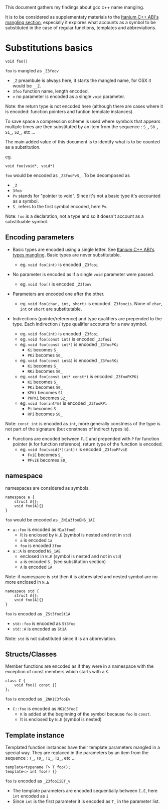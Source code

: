 This document gathers my findings about gcc c++ name mangling.

It is to be considered as supplementaty materials to the [Itanium C++ ABI's mangling section](https://mentorembedded.github.io/cxx-abi/abi.html#mangling), especially it explores what accounts as a symbol to be substituted in the case of regular functions, templates and abbreviations.

# Substitutions basics
```
void foo()
```
`foo` is mangled as `_Z3foov`
- `_Z` preambule is always here, it starts the mangled name, for OSX it would be `__Z`.
- `3foo` function name, length encoded.
- `v` no parameter is encoded as a single `void` parameter.

Note: the return type is not encoded here (although there are cases where it is encoded: function pointers and funtion template instances)

To save space a compression scheme is used where symbols that appears multiple times are then substituted by an item from the sequence : `S_`, `S0_`, `S1_`, `S2_`, etc ...

The main added value of this document is to identify what is to be counted as a substitution.

eg.
```
void foo(void*, void*)
```
`foo` would be encoded as `_Z3fooPvS_`. To be decomposed as 
- `_Z`
- `3foo`
- `Pv` stands for "pointer to void". Since it's not a basic type it's accounted as a symbol.
- `S_` refers to the first symbol encoded, here `Pv`.

Note: `foo` is a declaration, not a type and so it doesn't account as a substituable symbol.

## Encoding parameters

- Basic types are encoded using a single letter. See [Itanium C++ ABI's types mangling](https://mentorembedded.github.io/cxx-abi/abi.html#mangling-type). Basic types are never substitutable.
  - eg. `void foo(int)` is encoded `_Z3fooi`

- No parameter is encoded as if a single `void` parameter were passed.
  - eg. `void foo()` is encoded `_Z3foov`

- Parameters are encoded one after the other.
  - eg. `void foo(char, int, short)` is encoded `_Z3foocis`. None of `char`, `int` or `short` are substitutable.

- Indirections (pointer/reference) and type qualifiers are prepended to the type. Each indirection / type qualifier accounts for a new symbol.
  - eg. `void foo(int)` is encoded `_Z3fooi`
  - eg. `void foo(const int)` is encoded `_Z3fooi`
  - eg. `void foo(const int*)` is encoded `_Z3fooPKi`
    - `Ki` becomes `S_`
    - `PKi` becomes `S0_`
  - eg. `void foo(const int&)` is encoded `_Z3fooRKi`
    - `Ki` becomes `S_`
    - `RKi` becomes `S0_`
  - eg. `void foo(const int* const*)` is encoded `_Z3fooPKPKi`
    - `Ki` becomes `S_`
    - `PKi` becomes `S0_`
    - `KPKi` becomes `S1_`
    - `PKPKi` becomes `S2_`
  - eg. `void foo(int*&)` is encoded `_Z3fooRPi`
    - `Pi` becomes `S_`
    - `RPi` becomes `S0_`

Note: `const int` is encoded as `int`, more generally constness of the type is not part of the signature (but constness of indirect types is).

- Functions are encoded between `F`..`E` and prepended with `P` for function pointer (`R` for function reference), return type of the function is encoded.
  - eg. `void foo(void(*)(int))` is encoded `_Z3fooPFviE`
    - `FviE` becomes `S_`
    - `PFviE` becomes `S0_`

## namespace

namespaces are considered as symbols.

```
namespace a {
	struct A{};
	void foo(A){}
}
```
`foo` would be encoded as `_ZN1a3fooENS_1AE`
- `a::foo` is encoded as `N1a3fooE`
  - It is enclosed by `N`..`E` (symbol is nested and not in `std`)
  - `a` is encoded `1a`
  - `foo` is encoded `3foo`
- `a::A` is encoded `NS_1AE`
  - enclosed in `N`..`E` (symbol is nested and not in `std`)
  - `a` is encoded `S_` (see substitution section)
  - `A` is encoded `1A`

Note: if namespace is `std` then it is abbreviated and nested symbol are no more enclosed in `N`..`E`
```
namespace std {
	struct A{};
	void foo(A){}
}
```
`foo` is encoded as `_ZSt3fooSt1A`
 - `std::foo` is encoded as `St3foo`
 - `std::A` is encoded as `St1A`

Note: `std` is not substituted since it is an abbreviation.

## Structs/Classes

Member functions are encoded as if they were in a namespace with the exception of const members which starts with a `K`.

```
class C {
	void foo() const {}
};
```
`foo` is encoded as `_ZNK1C3fooEv`
 - `C::foo` is encoded as `NK1C3fooE`
   - `K` is added at the beginning of the symbol because `foo` is `const`.
   - It is enclosed by `N`..`E` (symbol is nested)

## Template instance

Templated function instances have their template parameters mangled in a special way.
They are replaced in the parameters by an item from the sequence : `T_`, `T0_`, `T1_`, `T2_`, etc ...

```
template<typename T> T foo();
template<> int foo() {}
```
`foo` is encoded as `_Z3fooIiET_v`
 - The template parameters are encoded sequentially between `I`..`E`, here `int` encoded as `i`
 - Since `int` is the first parameter it is encoded as `T_` in the parameter list.
